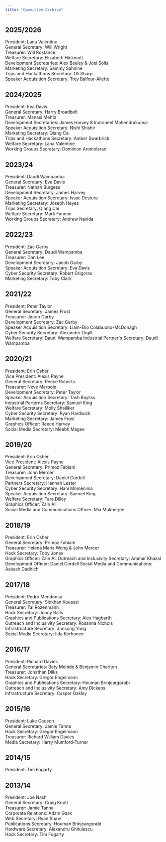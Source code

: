 ```yaml
---
title: "Committee Archive"
---
```


## 2025/2026

President: Lana Valentine  
General Secretary: Will Wright  
Treasurer: Will Rostance  
Welfare Secretary: Elizabeth Hickmott  
Development Secretaries: Alex Beeley & Joel Solis  
Marketing Secretary: Sammy Sahnine  
Trips and Hackathons Secretary: Oli Sharp  
Speaker Acquisition Secretary: Trey Balfour-Allette  

## 2024/2025

President: Eva Davis  
General Secretary: Harry Broadbelt  
Treasurer: Manasi Mehta  
Development Secretaries: James Harvey & Indraneel Mahendrakumar  
Speaker Acquisition Secretary: Nishi Shishir  
Marketing Secretary: Qiang Cai  
Trips and Hackathons Secretary: Amber Swarbrick  
Welfare Secretary: Lana Valentine  
Working Groups Secretary: Dominion Aromolaran  

## 2023/24

President: Daudi Wampamba  
General Secretary: Eva Davis  
Treasurer: Nathan Burgess   
Development Secretary: James Harvey  
Speaker Acquisition Secretary: Issac Destura   
Marketing Secretary: Joseph Heyes  
Trips Secretary: Qiang Cai  
Welfare Secretary: Mark Fannon   
Working Groups Secretary: Andrew Navida  

## 2022/23

President: Zac Garby  
General Secretary: Daudi Wampamba  
Treasurer: Dan Lee  
Development Secretary: Jacob Garby  
Speaker Acquisition Secretary: Eva Davis  
Cyber Security Secretary: Robert Grigoras  
Marketing Secretary: Toby Clark  

## 2021/22

President: Peter Taylor  
General Secretary: James Frost  
Treasurer: Jacob Garby  
Development Secretary: Zac Garby  
Speaker Acquisition Secretary: Liam-Elio Colabuono-McDonagh  
Cyber Security Secretary: Alexander Orgill  
Welfare Secretary: Daudi Wampamba
Industrial Partner's Secretary: Daudi Wampamba


## 2020/21

President: Erin Osher  
Vice President: Alexis Payne  
General Secretary: Reece Roberts  
Treasurer: Neve Marpole  
Development Secretary: Peter Taylor  
Speaker Acquisition Secretary: Tash Bayliss  
Industrial Parterns Secretary: Samuel King  
Welfare Secretary: Molly Shalliker  
Cyber Security Secretary: Ryan Hardwick   
Marketing Secretary: James Frost  
Graphics Officer: Reece Harvey  
Social Media Secretary: Méabh Magee 


## 2019/20

President: Erin Osher  
Vice President: Alexis Payne    
General Secretary: Primoz Fabiani  
Treasurer: John Mercer  
Development Secretary: Daniel Cordell  
Partners Secretary: Hannah Lester  
Cyber Security Secretary: Hani Momeninia  
Speaker Acquisition Secretary: Samuel King  
Welfare Secretary: Tara Dilley   
Graphics Officer: Zain Ali  
Social Media and Communications Officer: Mia Mukherjee  

## 2018/19

President: Erin Osher  
General Secretary: Primoz Fabiani  
Treasurer: Helena Maria Wong & John Mercer  
Hack Secretary: Toby Jones  
Graphics Officer: Zain Ali 
Outreach and Inclusivity Secretary: Ammar Khazal  
Development Officer: Daniel Cordell 
Social Media and Communications: Aakash Dadhich

## 2017/18

President: Pedro Mendonca  
General Secretary: Siokhan Kouassi  
Treasurer: Tal Rozenmann  
Hack Secretary: Jonny Balls  
Graphics and Publications Secretary: Alex Hagbarth  
Outreach and Inclusivity Secretary: Rosanna Nichols  
Infrastructure Secretary: Junsong Yang  
Social Media Secretary: Iida Korhonen  

## 2016/17

President: Richard Davies  
General Secretaries: Bety Mehide & Benjamin Charlton  
Treasurer: Jonathan Dilks  
Hack Secretary: Gregor Engelmann  
Graphics and Publications Secretary: Houman Brinjcargorabi  
Outreach and Inclusivity Secretary: Amy Dickens  
Infrastructure Secretary: Casper Oakley  

## 2015/16

President: Luke Geeson  
General Secretary: Jamie Tanna  
Hack Secretary: Gregor Engelmann  
Treasurer: Richard William Davies  
Media Secretary: Harry Mumford-Turner  

## 2014/15

President: Tim Fogarty  

## 2013/14

President: Joe Nash  
General Secretary: Craig Knott  
Treasurer: Jamie Tanna  
Corporate Relations: Adam Gask  
Web Secretary: Ryan Shaw  
Publications Secretary: Houman Brinjcargorabi  
Hardware Secretary: Alexandru Ghitulescu  
Hack Secretary: Tim Fogarty  


